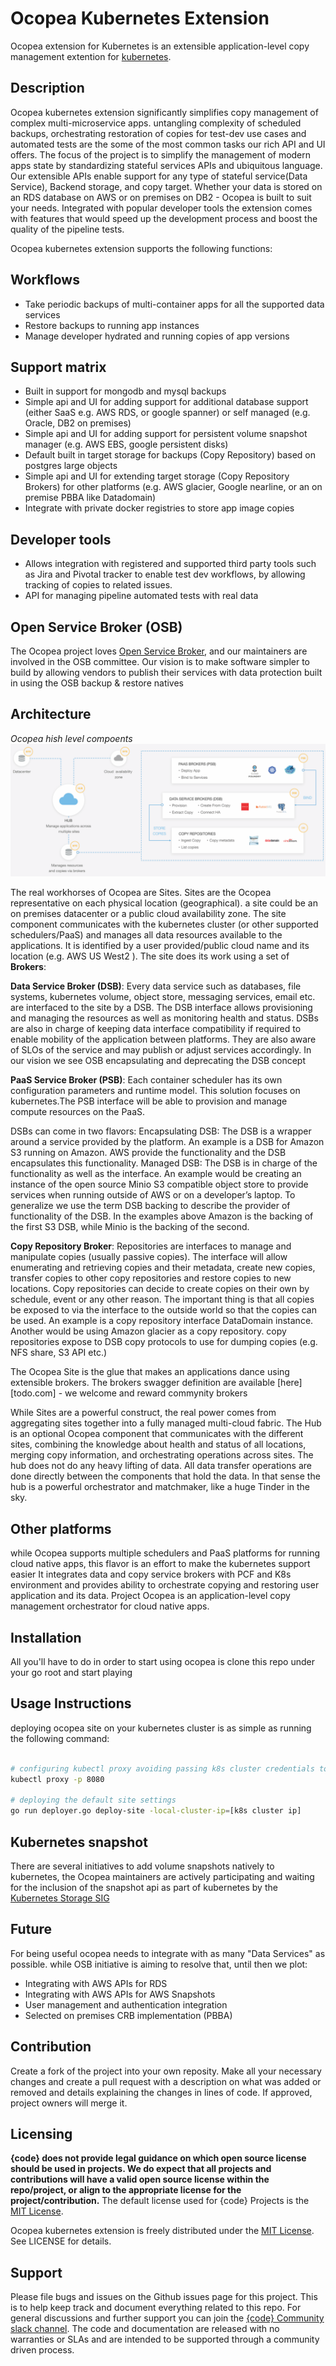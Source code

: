 Ocopea Kubernetes Extension
======================

Ocopea extension for Kubernetes is an extensible application-level copy management extention for [kubernetes](https://kubernetes.io).


## Description
Ocopea kubernetes extension significantly simplifies copy management of complex multi-microservice apps. untangling complexity of scheduled backups, orchestrating restoration of copies for test-dev use cases and automated tests are the some of the most common tasks our rich API and UI offers.
The focus of the project is to simplify the management of modern apps state by standardizing stateful services APIs and ubiquitous language. Our extensible APIs enable support for any type of stateful service(Data Service), Backend storage, and copy target. Whether your data is stored on an RDS database on AWS or on premises on DB2 - Ocopea is built to suit your needs.
Integrated with popular developer tools the extension comes with features that would speed up the development process and boost the quality of the pipeline tests.

Ocopea kubernetes extension supports the following functions:

## Workflows
- Take periodic backups of multi-container apps for all the supported data services
- Restore backups to running app instances
- Manage developer hydrated and running copies of app versions

## Support matrix
- Built in support for mongodb and mysql backups
- Simple api and UI for adding support for additional database support (either SaaS e.g. AWS RDS, or google spanner) or self managed (e.g. Oracle, DB2 on premises)
- Simple api and UI for adding support for persistent volume snapshot manager (e.g. AWS EBS, google persistent disks)
- Default built in target storage for backups (Copy Repository) based on postgres large objects
- Simple api and UI for extending target storage (Copy Repository Brokers) for other platforms (e.g. AWS glacier, Google nearline, or an on premise PBBA like Datadomain)
- Integrate with private docker registries to store app image copies

## Developer tools

- Allows integration with registered and supported third party tools such as Jira and Pivotal tracker to enable test dev workflows, by allowing tracking of copies to related issues.
- API for managing pipeline automated tests with real data


## Open Service Broker (OSB)

The Ocopea project loves [Open Service Broker](https://openservicebrokerapi.org), and our maintainers are involved in the OSB committee. Our vision is to make software simpler to build by allowing vendors to publish their services with data protection built in using the OSB backup & restore natives

## Architecture


*Ocopea hish level compoents*
![](ocopea_components.png "High Level Components")


The real workhorses of Ocopea are Sites. Sites are the Ocopea representative on each physical location (geographical). a site could be an on premises datacenter or a public cloud availability zone.
The site component communicates with the kubernetes cluster (or other supported schedulers/PaaS) and manages all data resources available to the applications. It is identified by a user provided/public cloud name and its location (e.g. AWS US West2 ).
The site does its work using a set of **Brokers**:

**Data Service Broker (DSB)**: 
Every data service such as databases, file systems, kubernetes volume, object store, messaging services, email etc. are interfaced to the site by a DSB. The DSB interface allows provisioning and managing the resources as well as monitoring health and status. DSBs are also in charge of keeping data interface compatibility if required to enable mobility of the application between platforms. They are also aware of SLOs of the service and may publish or adjust services accordingly.
In our vision we see OSB encapsulating and deprecating the DSB concept

**PaaS Service Broker (PSB)**: 
Each container scheduler has its own configuration parameters and runtime model. This solution focuses on kubernetes.The PSB interface will be able to provision and manage compute resources on the PaaS.


DSBs can come in two flavors:
Encapsulating DSB: The DSB is a wrapper around a service provided by the platform. An example is a DSB for Amazon S3 running on Amazon. AWS provide the functionality and the DSB encapsulates this functionality.
Managed DSB: The DSB is in charge of the functionality as well as the interface. An example would be creating an instance of the open source Minio S3 compatible object store to provide services when running outside of AWS or on a developer’s laptop.
To generalize we use the term DSB backing to describe the provider of functionality of the DSB. In the examples above Amazon is the backing of the first S3 DSB, while Minio is the backing of the second.


**Copy Repository Broker**: 
Repositories are interfaces to manage and manipulate copies (usually passive copies). The interface will allow enumerating and retrieving copies and their metadata, create new copies, transfer copies to other copy repositories and restore copies to new locations. Copy repositories can decide to create copies on their own by schedule, event or any other reason. The important thing is that all copies be exposed to via the interface to the outside world so that the copies can be used. An example is a copy repository interface DataDomain instance. Another would be using Amazon glacier as a copy repository. copy repositories expose to DSB copy protocols to use for dumping copies (e.g. NFS share, S3 API etc.)
 

The Ocopea Site is the glue that makes an applications dance using extensible brokers. The brokers swagger definition are available [here][todo.com] - we welcome and reward commynity brokers

While Sites are a powerful construct, the real power comes from aggregating sites together into a fully managed multi-cloud fabric. The Hub is an optional Ocopea component that communicates with the different sites, combining the knowledge about health and status of all locations, merging copy information, and orchestrating operations across sites. 
The hub does not do any heavy lifting of data. All data transfer operations are done directly between the components that hold the data. In that sense the hub is a powerful orchestrator and matchmaker, like a huge Tinder in the sky.  



## Other platforms
while Ocopea supports multiple schedulers and PaaS platforms for running cloud native apps, this flavor is an effort to make the kubernetes support easier
It integrates data and copy service brokers with PCF and K8s environment and provides ability to orchestrate copying and restoring user application and its data.
Project Ocopea is an application-level copy management orchestrator for cloud native apps.

## Installation
All you'll have to do in order to start using ocopea is clone this repo under your go root and start playing

## Usage Instructions
deploying ocopea site on your kubernetes cluster is as simple as running the following command:

```bash

# configuring kubectl proxy avoiding passing k8s cluster credentials to ocopea
kubectl proxy -p 8080

# deploying the default site settings
go run deployer.go deploy-site -local-cluster-ip=[k8s cluster ip]

```


## Kubernetes snapshot
There are several initiatives to add volume snapshots natively to kubernetes, the Ocopea maintainers are actively participating and waiting for the inclusion of the snapshot api as part of kubernetes by the [Kubernetes Storage SIG](https://github.com/kubernetes/community/tree/master/sig-storage)

## Future
For being useful ocopea needs to integrate with as many "Data Services" as possible. while OSB initiative is aiming to resolve that, until then we plot:
 - Integrating with AWS APIs for RDS
 - Integrating with AWS APIs for AWS Snapshots
 - User management and authentication integration
 - Selected on premises CRB implementation (PBBA)

 

## Contribution
Create a fork of the project into your own reposity. Make all your necessary changes and create a pull request with a description on what was added or removed and details explaining the changes in lines of code. If approved, project owners will merge it.

Licensing
---------
**{code} does not provide legal guidance on which open source license should be used in projects. We do expect that all projects and contributions will have a valid open source license within the repo/project, or align to the appropriate license for the project/contribution.** The default license used for {code} Projects is the [MIT License](http://codedellemc.com/sampledocs/LICENSE "LICENSE").

Ocopea kubernetes extension is freely distributed under the [MIT License](http://emccode.github.io/sampledocs/LICENSE "LICENSE"). See LICENSE for details.


Support
-------
Please file bugs and issues on the Github issues page for this project. This is to help keep track and document everything related to this repo. For general discussions and further support you can join the [{code} Community slack channel](http://community.codedellemc.com/). The code and documentation are released with no warranties or SLAs and are intended to be supported through a community driven process.